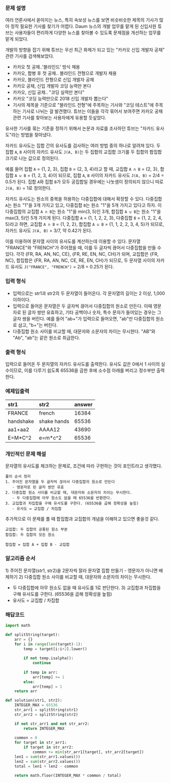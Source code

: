 ### 문제 설명
여러 언론사에서 쏟아지는 뉴스, 특히 속보성 뉴스를 보면 비슷비슷한 제목의 기사가 많아 정작 필요한 기사를 찾기가 어렵다. Daum 뉴스의 개발 업무를 맡게 된 신입사원 튜브는 사용자들이 편리하게 다양한 뉴스를 찾아볼 수 있도록 문제점을 개선하는 업무를 맡게 되었다.

개발의 방향을 잡기 위해 튜브는 우선 최근 화제가 되고 있는 "카카오 신입 개발자 공채" 관련 기사를 검색해보았다.

- 카카오 첫 공채..'블라인드' 방식 채용
- 카카오, 합병 후 첫 공채.. 블라인드 전형으로 개발자 채용
- 카카오, 블라인드 전형으로 신입 개발자 공채
- 카카오 공채, 신입 개발자 코딩 능력만 본다
- 카카오, 신입 공채.. "코딩 실력만 본다"
- 카카오 "코딩 능력만으로 2018 신입 개발자 뽑는다"
- 기사의 제목을 기준으로 "블라인드 전형"에 주목하는 기사와 "코딩 테스트"에 주목하는 기사로 나뉘는 걸 발견했다. 튜브는 이들을 각각 묶어서 보여주면 카카오 공채 관련 기사를 찾아보는 사용자에게 유용할 듯싶었다.

유사한 기사를 묶는 기준을 정하기 위해서 논문과 자료를 조사하던 튜브는 "자카드 유사도"라는 방법을 찾아냈다.

자카드 유사도는 집합 간의 유사도를 검사하는 여러 방법 중의 하나로 알려져 있다. 두 집합 `A`, `B` 사이의 자카드 유사도 `J(A, B)`는 두 집합의 교집합 크기를 두 집합의 합집합 크기로 나눈 값으로 정의된다.

예를 들어 집합 `A` = {1, 2, 3}, 집합 `B` = {2, 3, 4}라고 할 때, 교집합 `A ∩ B` = {2, 3}, 합집합 `A ∪ B` = {1, 2, 3, 4}이 되므로, 집합 `A`, `B` 사이의 자카드 유사도 `J(A, B)` = 2/4 = 0.5가 된다. 집합 `A`와 집합 `B`가 모두 공집합일 경우에는 나눗셈이 정의되지 않으니 따로 `J(A, B)` = 1로 정의한다.

자카드 유사도는 원소의 중복을 허용하는 다중집합에 대해서 확장할 수 있다. 다중집합 `A`는 원소 "1"을 3개 가지고 있고, 다중집합 `B`는 원소 "1"을 5개 가지고 있다고 하자. 이 다중집합의 교집합 `A ∩ B`는 원소 "1"을 min(3, 5)인 3개, 합집합 `A ∪ B`는 원소 "1"을 max(3, 5)인 5개 가지게 된다. 다중집합 `A` = {1, 1, 2, 2, 3}, 다중집합 `B` = {1, 2, 2, 4, 5}라고 하면, 교집합 `A ∩ B` = {1, 2, 2}, 합집합 `A ∪ B` = {1, 1, 2, 2, 3, 4, 5}가 되므로, 자카드 유사도 `J(A, B)` = 3/7, 약 0.42가 된다.

이를 이용하여 문자열 사이의 유사도를 계산하는데 이용할 수 있다. 문자열 "FRANCE"와 "FRENCH"가 주어졌을 때, 이를 두 글자씩 끊어서 다중집합을 만들 수 있다. 각각 {FR, RA, AN, NC, CE}, {FR, RE, EN, NC, CH}가 되며, 교집합은 {FR, NC}, 합집합은 {FR, RA, AN, NC, CE, RE, EN, CH}가 되므로, 두 문자열 사이의 자카드 유사도 `J("FRANCE", "FRENCH")` = 2/8 = 0.25가 된다.

### 입력 형식
- 입력으로는 str1과 str2의 두 문자열이 들어온다. 각 문자열의 길이는 2 이상, 1,000 이하이다.
- 입력으로 들어온 문자열은 두 글자씩 끊어서 다중집합의 원소로 만든다. 이때 영문자로 된 글자 쌍만 유효하고, 기타 공백이나 숫자, 특수 문자가 들어있는 경우는 그 글자 쌍을 버린다. 예를 들어 "ab+"가 입력으로 들어오면, "ab"만 다중집합의 원소로 삼고, "b+"는 버린다.
- 다중집합 원소 사이를 비교할 때, 대문자와 소문자의 차이는 무시한다. "AB"와 "Ab", "ab"는 같은 원소로 취급한다.

### 출력 형식
입력으로 들어온 두 문자열의 자카드 유사도를 출력한다. 유사도 값은 0에서 1 사이의 실수이므로, 이를 다루기 쉽도록 65536을 곱한 후에 소수점 아래를 버리고 정수부만 출력한다.

### 예제입출력
|str1|str2|answer|
|:---|:---|:---|
|FRANCE|french|16384|
|handshake|shake hands|65536|
|aa1+aa2|AAAA12|43690|
|E=M*C^2|e=m*c^2|65536|

### 개인적인 문제 해설
문자열의 유사도를 체크하는 문제로, 조건에 따라 구현하는 것이 포인트라고 생각했다.
```
풀이 순서 정리
1. 주어진 문자열을 두 글자씩 끊어서 다중집합의 원소로 만든다
   - 영문자로 된 글자 쌍만 유효
2. 다중집합 원소 사이를 비교할 때, 대문자와 소문자의 차이는 무시한다.
   - 두 다중집합에 아무 원소도 없을 때 65536을 반환한다.
3. 교집합과 차집합을 구해 유사도를 구한다. (65536을 곱해 정확성을 높힘)
   - 유사도 = 교집합 / 차집합
```

추가적으로 이 문제를 풀 때 합집합과 교집합의 개념을 이해하고 있으면 좋을것 같다.
```
교집합: 두 집합의 공통된 원소 부분
합집합: 두 집합의 모든 원소

합집합 = 집합 A + 집합 B - 교집합
```

### 알고리즘 순서
1\) 주어진 문자열(str1, str2)을 2문자씩 잘라 문자열 집합 만들기
    - 영문자가 아니면 배제하기
2\) 다중집합 원소 사이를 비교할 때, 대문자와 소문자의 차이는 무시한다.
   - 두 다중집합에 아무 원소도 없을 때 유사도를 1로 판단한다.
3\) 교집합과 차집합을 구해 유사도를 구한다. (65536을 곱해 정확성을 높힘)
   - 유사도 = 교집합 / 차집합

### 해답코드
```python
import math

def splitString(target):
    arr = {}
    for i in range(len(target)-1):
        temp = target[i:i+2].lower()
        
        if not temp.isalpha():
            continue
        
        if temp in arr:
            arr[temp] += 1
        else:
            arr[temp] = 1
    return arr

def solution(str1, str2):
    INTEGER_MAX = 65536
    str_arr1 = splitString(str1)
    str_arr2 = splitString(str2)

    if not str_arr1 and not str_arr2:
        return INTEGER_MAX
    
    common = 0
    for target in str_arr1:
        if target in str_arr2:
            common += min(str_arr1[target], str_arr2[target])
    len1 = sum(str_arr1.values())
    len2 = sum(str_arr2.values())
    total = len1 + len2 - common
    
    return math.floor(INTEGER_MAX * common / total)
```